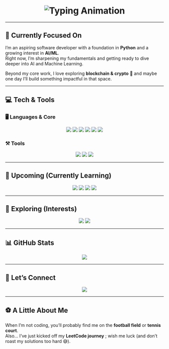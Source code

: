 <h1 align="center">
  <img src="https://readme-typing-svg.demolab.com?font=Fira+Code&size=32&duration=2500&pause=800&color=00C8FF&center=true&vCenter=true&width=900&lines=Hi%2C+I'm+Akash+Chandran+%F0%9F%91%8B;Aspiring+Software+%26+AI%2FML+Developer+%F0%9F%9A%80;Code.+Learn.+Build.+Repeat+%E2%9A%A1" alt="Typing Animation" />
</h1>

---

## 🌱 Currently Focused On  
I’m an aspiring software developer with a foundation in **Python** and a growing interest in **AI/ML**.  
Right now, I’m sharpening my fundamentals and getting ready to dive deeper into AI and Machine Learning.  

Beyond my core work, I love exploring **blockchain & crypto** 💸 and maybe one day I’ll build something impactful in that space.  

---

## 💻 Tech & Tools  

### 🖥️ Languages & Core  
<p align="center">
  <img src="https://img.shields.io/badge/Python-3776AB?style=for-the-badge&logo=python&logoColor=white" />
  <img src="https://img.shields.io/badge/Java-007396?style=for-the-badge&logo=openjdk&logoColor=white" />
  <img src="https://img.shields.io/badge/JavaScript-F7DF1E?style=for-the-badge&logo=javascript&logoColor=black" />
  <img src="https://img.shields.io/badge/HTML5-E34F26?style=for-the-badge&logo=html5&logoColor=white" />
  <img src="https://img.shields.io/badge/CSS3-1572B6?style=for-the-badge&logo=css3&logoColor=white" />
  <img src="https://img.shields.io/badge/SQL-003B57?style=for-the-badge&logo=database&logoColor=white" />
</p>  

### ⚒️ Tools  
<p align="center">
  <img src="https://img.shields.io/badge/Git-F05032?style=for-the-badge&logo=git&logoColor=white" />
  <img src="https://img.shields.io/badge/GitHub-181717?style=for-the-badge&logo=github&logoColor=white" />
  <img src="https://img.shields.io/badge/PyCharm-000000?style=for-the-badge&logo=pycharm&logoColor=white" />
</p>  

---

## 🚀 Upcoming (Currently Learning)  
<p align="center">
  <img src="https://img.shields.io/badge/AI%2FML-102230?style=for-the-badge&logo=tensorflow&logoColor=orange" />
  <img src="https://img.shields.io/badge/PyTorch-EE4C2C?style=for-the-badge&logo=pytorch&logoColor=white" />
  <img src="https://img.shields.io/badge/scikit--learn-F7931E?style=for-the-badge&logo=scikitlearn&logoColor=white" />
  <img src="https://img.shields.io/badge/Kaggle-20BEFF?style=for-the-badge&logo=kaggle&logoColor=white" />
</p>  

---

## 🌱 Exploring (Interests)  
<p align="center">
  <img src="https://img.shields.io/badge/Blockchain-121D33?style=for-the-badge&logo=bitcoin&logoColor=orange" />
  <img src="https://img.shields.io/badge/Problem%20Solving-0066CC?style=for-the-badge&logo=leetcode&logoColor=white" />
</p>  

---

## 📊 GitHub Stats  
<p align="center">
  <img src="https://github-readme-stats.vercel.app/api/top-langs/?username=akashdevbuilds&layout=compact&theme=tokyonight" />
</p>  

---

## 🤝 Let’s Connect  
<p align="center">
  <a href="https://www.linkedin.com/in/akash-chandran-csdev/">
    <img src="https://img.shields.io/badge/LinkedIn-0077B5?style=for-the-badge&logo=linkedin&logoColor=white" />
  </a>
</p>  

---

## ⚽ A Little About Me  
When I’m not coding, you’ll probably find me on the **football field** or **tennis court**.  
Also… I’ve just kicked off my **LeetCode journey** ; wish me luck (and don’t roast my solutions too hard 😅).  
